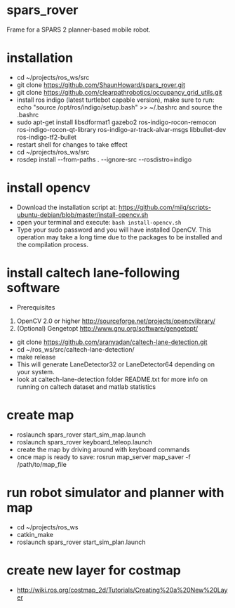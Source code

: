# spars_rover
Frame for a SPARS 2 planner-based mobile robot.

# installation
- cd ~/projects/ros_ws/src
- git clone https://github.com/ShaunHoward/spars_rover.git
- git clone https://github.com/clearpathrobotics/occupancy_grid_utils.git
- install ros indigo (latest turtlebot capable version), make sure to run: echo "source /opt/ros/indigo/setup.bash" >> ~/.bashrc and source the .bashrc
- sudo apt-get install libsdformat1 gazebo2 ros-indigo-rocon-remocon ros-indigo-rocon-qt-library ros-indigo-ar-track-alvar-msgs libbullet-dev ros-indigo-tf2-bullet
- restart shell for changes to take effect
- cd ~/projects/ros_ws/src
- rosdep install --from-paths . --ignore-src --rosdistro=indigo

# install opencv
- Download the installation script at: https://github.com/milq/scripts-ubuntu-debian/blob/master/install-opencv.sh
- open your terminal and execute: ```bash install-opencv.sh```
- Type your sudo password and you will have installed OpenCV. This operation may take a long time due to the packages to be installed and the compilation process.

# install caltech lane-following software
- Prerequisites
1. OpenCV 2.0 or higher http://sourceforge.net/projects/opencvlibrary/
2. (Optional) Gengetopt http://www.gnu.org/software/gengetopt/

- git clone https://github.com/aranyadan/caltech-lane-detection.git
- cd ~/ros_ws/src/caltech-lane-detection/
- make release
- This will generate LaneDetector32 or LaneDetector64 depending on your system.
- look at caltech-lane-detection folder README.txt for more info on running on caltech dataset and matlab statistics

# create map
- roslaunch spars_rover start_sim_map.launch
- roslaunch spars_rover keyboard_teleop.launch
- create the map by driving around with keyboard commands
- once map is ready to save: rosrun map_server map_saver -f /path/to/map_file

# run robot simulator and planner with map
- cd ~/projects/ros_ws
- catkin_make
- roslaunch spars_rover start_sim_plan.launch

# create new layer for costmap
- http://wiki.ros.org/costmap_2d/Tutorials/Creating%20a%20New%20Layer
